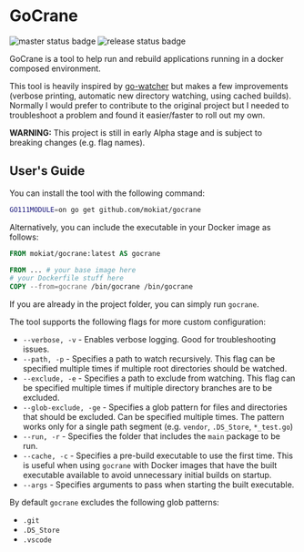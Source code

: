 # GoCrane

![master status badge](https://github.com/mokiat/gocrane/workflows/Master/badge.svg)
![release status badge](https://github.com/mokiat/gocrane/workflows/Release/badge.svg)

GoCrane is a tool to help run and rebuild applications running in a docker composed environment.

This tool is heavily inspired by [go-watcher](https://github.com/canthefason/go-watcher) but makes a few improvements (verbose printing, automatic new directory watching, using cached builds). Normally I would prefer to contribute to the original project but I needed to troubleshoot a problem and found it easier/faster to roll out my own.

**WARNING:** This project is still in early Alpha stage and is subject to breaking changes (e.g. flag names).

## User's Guide

You can install the tool with the following command:

```sh
GO111MODULE=on go get github.com/mokiat/gocrane
```

Alternatively, you can include the executable in your Docker image as follows:

```dockerfile
FROM mokiat/gocrane:latest AS gocrane

FROM ... # your base image here
# your Dockerfile stuff here
COPY --from=gocrane /bin/gocrane /bin/gocrane
```

If you are already in the project folder, you can simply run `gocrane`.

The tool supports the following flags for more custom configuration:

* `--verbose, -v` - Enables verbose logging. Good for troubleshooting issues.
* `--path, -p` - Specifies a path to watch recursively. This flag can be specified multiple times if multiple root directories should be watched.
* `--exclude, -e` - Specifies a path to exclude from watching. This flag can be specified multiple times if multiple directory branches are to be excluded.
* `--glob-exclude, -ge` - Specifies a glob pattern for files and directories that should be excluded. Can be specified multiple times. The pattern works only for a single path segment (e.g. `vendor`, `.DS_Store`, `*_test.go`)
* `--run, -r` - Specifies the folder that includes the `main` package to be run.
* `--cache, -c` - Specifies a pre-build executable to use the first time. This is useful when using `gocrane` with Docker images that have the built executable available to avoid unnecessary initial builds on startup.
* `--args` - Specifies arguments to pass when starting the built executable.

By default `gocrane` excludes the following glob patterns:

* `.git`
* `.DS_Store`
* `.vscode`
